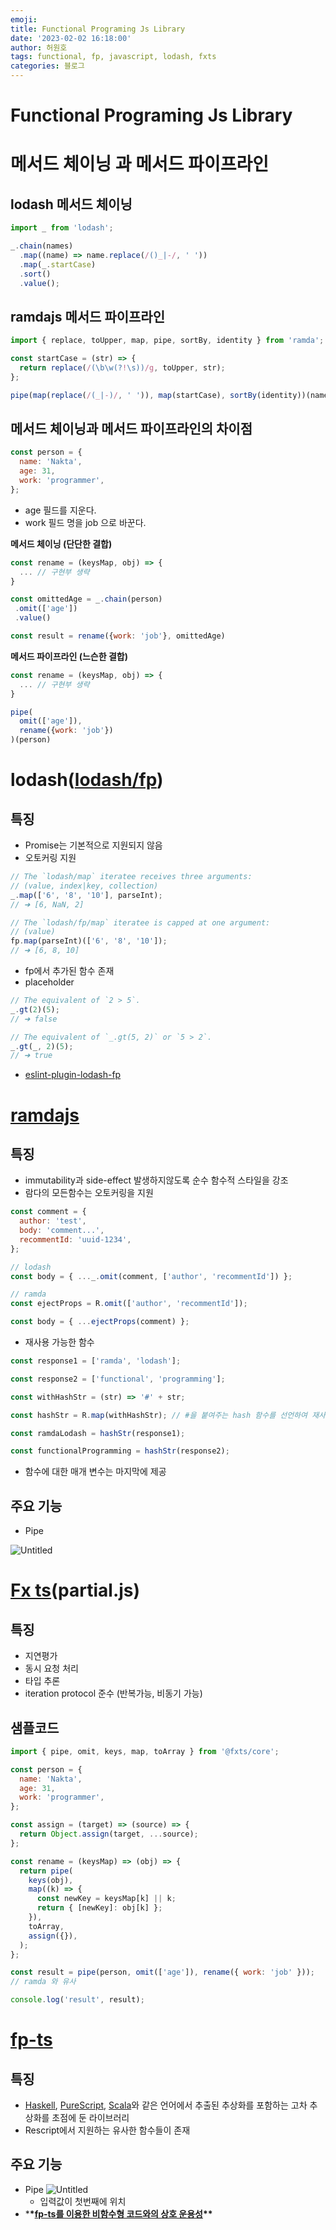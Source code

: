 ```yaml
---
emoji:
title: Functional Programing Js Library
date: '2023-02-02 16:18:00'
author: 허원호
tags: functional, fp, javascript, lodash, fxts
categories: 블로그
---
```


# Functional Programing Js Library

# 메서드 체이닝 과 메서드 파이프라인

## lodash 메서드 체이닝

```jsx
import _ from 'lodash';

_.chain(names)
  .map((name) => name.replace(/()_|-/, ' '))
  .map(_.startCase)
  .sort()
  .value();
```

## ramdajs 메서드 파이프라인

```jsx
import { replace, toUpper, map, pipe, sortBy, identity } from 'ramda';

const startCase = (str) => {
  return replace(/(\b\w(?!\s))/g, toUpper, str);
};

pipe(map(replace(/(_|-)/, ' ')), map(startCase), sortBy(identity))(names);
```

## 메서드 체이닝과 메서드 파이프라인의 차이점

```jsx
const person = {
  name: 'Nakta',
  age: 31,
  work: 'programmer',
};
```

- age 필드를 지운다.
- work 필드 명을 job 으로 바꾼다.

**메서드 체이닝 (단단한 결합)**

```jsx
const rename = (keysMap, obj) => {
  ... // 구현부 생략
}

const omittedAge = _.chain(person)
 .omit(['age'])
 .value()

const result = rename({work: 'job'}, omittedAge)
```

**메서드 파이프라인 (느슨한 결합)**

```jsx
const rename = (keysMap, obj) => {
  ... // 구현부 생략
}

pipe(
  omit(['age']),
  rename({work: 'job'})
)(person)
```

# lodash([lodash/fp](https://github.com/lodash/lodash/wiki/FP-Guide))

## 특징

- Promise는 기본적으로 지원되지 않음
- 오토커링 지원

```jsx
// The `lodash/map` iteratee receives three arguments:
// (value, index|key, collection)
_.map(['6', '8', '10'], parseInt);
// ➜ [6, NaN, 2]

// The `lodash/fp/map` iteratee is capped at one argument:
// (value)
fp.map(parseInt)(['6', '8', '10']);
// ➜ [6, 8, 10]
```

- fp에서 추가된 함수 존재
- placeholder

```jsx
// The equivalent of `2 > 5`.
_.gt(2)(5);
// ➜ false

// The equivalent of `_.gt(5, 2)` or `5 > 2`.
_.gt(_, 2)(5);
// ➜ true
```

- [eslint-plugin-lodash-fp](https://www.npmjs.com/package/eslint-plugin-lodash-fp)

# [ramdajs](https://ramdajs.com/)

## 특징

- immutability과 side-effect 발생하지않도록 순수 함수적 스타일을 강조
- 람다의 모든함수는 오토커링을 지원

```jsx
const comment = {
  author: 'test',
  body: 'comment...',
  recommentId: 'uuid-1234',
};

// lodash
const body = { ..._.omit(comment, ['author', 'recommentId']) };

// ramda
const ejectProps = R.omit(['author', 'recommentId']);

const body = { ...ejectProps(comment) };
```

- 재사용 가능한 함수

```jsx
const response1 = ['ramda', 'lodash'];

const response2 = ['functional', 'programming'];

const withHashStr = (str) => '#' + str;

const hashStr = R.map(withHashStr); // #을 붙여주는 hash 함수를 선언하여 재사용가능

const ramdaLodash = hashStr(response1);

const functionalProgramming = hashStr(response2);
```

- 함수에 대한 매개 변수는 마지막에 제공

## 주요 기능

- Pipe

![Untitled](Untitled.png)

# [Fx ts](https://fxts.dev/)(partial.js)

## 특징

- 지연평가
- 동시 요청 처리
- 타입 추론
- iteration protocol 준수 (반복가능, 비동기 가능)

## 샘플코드

```jsx
import { pipe, omit, keys, map, toArray } from '@fxts/core';

const person = {
  name: 'Nakta',
  age: 31,
  work: 'programmer',
};

const assign = (target) => (source) => {
  return Object.assign(target, ...source);
};

const rename = (keysMap) => (obj) => {
  return pipe(
    keys(obj),
    map((k) => {
      const newKey = keysMap[k] || k;
      return { [newKey]: obj[k] };
    }),
    toArray,
    assign({}),
  );
};

const result = pipe(person, omit(['age']), rename({ work: 'job' }));
// ramda 와 유사

console.log('result', result);
```

# [fp-ts](https://gcanti.github.io/fp-ts/)

## 특징

- [Haskell](https://www.haskell.org/), [PureScript](https://www.purescript.org/), [Scala](https://www.scala-lang.org/)와 같은 언어에서 추출된 추상화를 포함하는 고차 추상화를 초점에 둔 라이브러리
- Rescript에서 지원하는 유사한 함수들이 존재

## 주요 기능

- Pipe
  ![Untitled](Untitled%201.png)
  - 입력값이 첫번째에 위치
- \***\*[fp-ts를 이용한 비함수형 코드와의 상호 운용성](https://alstn2468.github.io/TypeScript/2021-04-21-fp-ts-0/)\*\***
